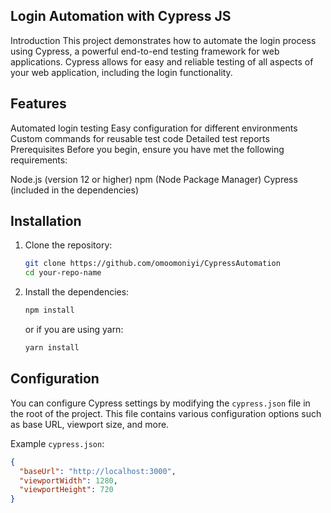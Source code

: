 ## Login Automation with Cypress JS

Introduction
This project demonstrates how to automate the login process using Cypress, a powerful end-to-end testing framework for web applications. Cypress allows for easy and reliable testing of all aspects of your web application, including the login functionality.

## Features

Automated login testing
Easy configuration for different environments
Custom commands for reusable test code
Detailed test reports
Prerequisites
Before you begin, ensure you have met the following requirements:

Node.js (version 12 or higher)
npm (Node Package Manager)
Cypress (included in the dependencies)


## Installation

1. Clone the repository:

    ```bash
    git clone https://github.com/omoomoniyi/CypressAutomation
    cd your-repo-name
    ```

2. Install the dependencies:

    ```bash
    npm install
    ```

    or if you are using yarn:

    ```bash
    yarn install
    ```

## Configuration

You can configure Cypress settings by modifying the `cypress.json` file in the root of the project. This file contains various configuration options such as base URL, viewport size, and more.

Example `cypress.json`:

```json
{
  "baseUrl": "http://localhost:3000",
  "viewportWidth": 1280,
  "viewportHeight": 720
}
